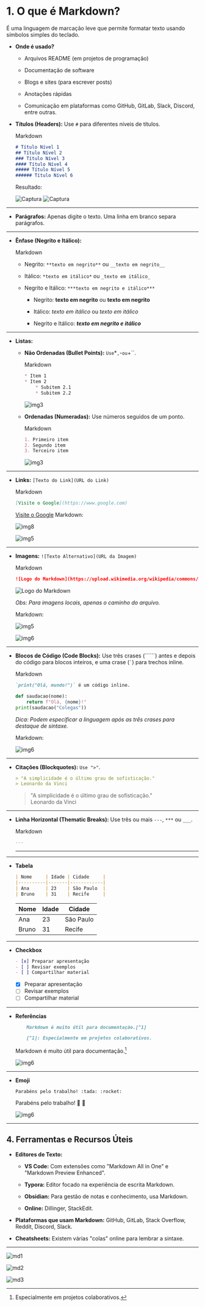 # **1. O que é Markdown?**

É uma linguagem de marcação leve que permite formatar texto usando símbolos simples do teclado.

- **Onde é usado?**

  - Arquivos README (em projetos de programação)

  - Documentação de software

  - Blogs e sites (para escrever posts)

  - Anotações rápidas

  - Comunicação em plataformas como GitHub, GitLab, Slack, Discord, entre outras.

- **Títulos (Headers):** Use `#` para diferentes níveis de títulos.

    Markdown

    ```markdown
    # Título Nível 1
    ## Título Nível 2
    ### Título Nível 3
    #### Título Nível 4
    ##### Título Nível 5
    ###### Título Nível 6
    ```

    Resultado:

    ![Captura](imgs/Capturar.png)
    ![Captura](imgs/Capturar2.png)

---

- **Parágrafos:** Apenas digite o texto. Uma linha em branco separa parágrafos.
  
---

- **Ênfase (Negrito e Itálico):**

    Markdown
  
  - Negrito: `**texto em negrito**` ou `__texto em negrito__`

  - Itálico: `*texto em itálico*` ou `_texto em itálico_`

  - Negrito e Itálico: `***texto em negrito e itálico***`<br>

    - Negrito: **texto em negrito** ou **texto em negrito**

    - Itálico: *texto em itálico* ou *texto em itálico*

    - Negrito e Itálico: ***texto em negrito e itálico***
  
---

- **Listas:**

  - **Não Ordenadas (Bullet Points):** `Use`*`,`-` ou `+``.

    Markdown

    ```markdown
    * Item 1
    * Item 2
        * Subitem 2.1
        * Subitem 2.2
    ```

    ![img3](imgs/Capturar3.png)

  - **Ordenadas (Numeradas):** Use números seguidos de um ponto.

    Markdown

    ```markdown
    1. Primeiro item
    2. Segundo item
    3. Terceiro item
    ```

    ![img3](imgs/Capturar3.png)

---

- **Links:** `[Texto do Link](URL do Link)`

    Markdown

    ```markdown
    [Visite o Google](https://www.google.com)
    ```

    [Visite o Google](https://www.google.com)
    Markdown:

    ![img8](imgs/Capturar7.png)

    ![img5](imgs/Capturar5.png)

---

- **Imagens:** `![Texto Alternativo](URL da Imagem)`

    Markdown

    ```markdown
    ![Logo do Markdown](https://upload.wikimedia.org/wikipedia/commons/4/48/Markdown-mark.svg)
    ```

    ![Logo do Markdown](https://upload.wikimedia.org/wikipedia/commons/4/48/Markdown-mark.svg)

    *Obs: Para imagens locais, apenas o caminho do arquivo.*<br>

    Markdown:

    ![img5](imgs/Capturar8.png)

    ![img6](imgs/Capturar6.png)

---

- **Blocos de Código (Code Blocks):** Use três crases (``````) antes e depois do código para blocos inteiros, e uma crase (`` ` ``) para trechos inline.

    Markdown

    ```markdown
    `print("Olá, mundo!")` é um código inline.
    ```

    ```python
    def saudacao(nome):
        return f"Olá, {nome}!"
    print(saudacao("Colegas"))
    ```

    *Dica: Podem especificar a linguagem após as três crases para destaque de sintaxe.*

    Markdown:

    ![img6](imgs/Capturar9.png)

---

- **Citações (Blockquotes):** `Use ">"`.

    ```markdown
    > "A simplicidade é o último grau de sofisticação."
    > Leonardo da Vinci
    ```

    > "A simplicidade é o último grau de sofisticação."  
    > Leonardo da Vinci

---

- **Linha Horizontal (Thematic Breaks):** Use três ou mais `---`, `***` ou `___`.

    Markdown

    ```markdown
    ---
    ```

    ---

---

- **Tabela**

    ```markdown
    | Nome     | Idade | Cidade     |
    |----------|-------|------------|
    | Ana      | 23    | São Paulo  |
    | Bruno    | 31    | Recife     |
    ```

    | Nome     | Idade | Cidade     |
    |----------|-------|------------|
    | Ana      | 23    | São Paulo  |
    | Bruno    | 31    | Recife     |

---

- **Checkbox**

    ```markdown
    - [x] Preparar apresentação
    - [ ] Revisar exemplos
    - [ ] Compartilhar material
    ```

  - [x] Preparar apresentação
  - [ ] Revisar exemplos
  - [ ] Compartilhar material

---

- **Referências**

    ```markdown
        Markdown é muito útil para documentação.[^1]

        [^1]: Especialmente em projetos colaborativos.
    ```

    Markdown é muito útil para documentação.[^1]

    [^1]: Especialmente em projetos colaborativos.  

    ![img6](imgs/Capturar10.png)

---

- **Emoji**

    ```text
    Parabéns pelo trabalho! :tada: :rocket:
    ```

    Parabéns pelo trabalho! :tada: :rocket:

    ![img6](imgs/Capturar11.png)

---

## **4. Ferramentas e Recursos Úteis**

- **Editores de Texto:**

  - **VS Code:** Com extensões como "Markdown All in One" e "Markdown Preview Enhanced".

  - **Typora:** Editor focado na experiência de escrita Markdown.

  - **Obsidian:** Para gestão de notas e conhecimento, usa Markdown.

  - **Online:** Dillinger, StackEdit.

- **Plataformas que usam Markdown:** GitHub, GitLab, Stack Overflow, Reddit, Discord, Slack.

- **Cheatsheets:** Existem várias "colas" online para lembrar a sintaxe.

---

![md1](imgs/md1.jpg)

![md2](imgs/md2.png)

![md3](imgs/md3.jpg)
